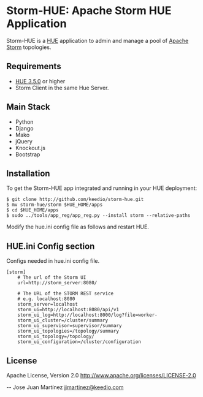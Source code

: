Storm-HUE: Apache Storm HUE Application
=======================================

Storm-HUE is a [HUE](http://www.gethue.com) application to admin and manage a pool of [Apache Storm](http://storm.apache.org/) topologies. 

Requirements
------------
- [HUE 3.5.0](http://www.gethue.com) or higher
- Storm Client in the same Hue Server.

Main Stack
----------
   * Python 
   * Django 
   * Mako
   * jQuery
   * Knockout.js
   * Bootstrap

Installation
------------
To get the Storm-HUE app integrated and running in your HUE deployment:

    $ git clone http://github.com/keedio/storm-hue.git
    $ mv storm-hue/storm $HUE_HOME/apps
    $ cd $HUE_HOME/apps
    $ sudo ../tools/app_reg/app_reg.py --install storm --relative-paths

Modify the hue.ini config file as follows and restart HUE. 

HUE.ini Config section
----------------------
Configs needed in hue.ini config file.

    [storm]
        # The url of the Storm UI
        url=http://storm_server:8080/

        # The URL of the STORM REST service
        # e.g. localhost:8080
        storm_server=localhost
        storm_ui=http://localhost:8080/api/v1
        storm_ui_log=http://localhost:8000/log?file=worker-
        storm_ui_cluster=/cluster/summary
        storm_ui_supervisor=supervisor/summary
        storm_ui_topologies=/topology/summary
        storm_ui_topology=/topology/
        storm_ui_configuration=/cluster/configuration

License
-------
Apache License, Version 2.0
http://www.apache.org/licenses/LICENSE-2.0

--
Jose Juan Martínez <jjmartinez@keedio.com>

